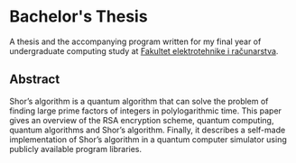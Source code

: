 # Bachelor's Thesis

A thesis and the accompanying program written for my final year of undergraduate computing study at [Fakultet elektrotehnike i računarstva](https://www.fer.unizg.hr/).

## Abstract

Shor’s algorithm is a quantum algorithm that can solve the problem of finding
large prime factors of integers in polylogarithmic time. This paper gives an overview
of the RSA encryption scheme, quantum computing, quantum algorithms and Shor’s
algorithm. Finally, it describes a self-made implementation of Shor’s algorithm in a
quantum computer simulator using publicly available program libraries.